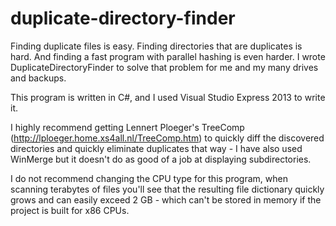 duplicate-directory-finder
==========================

Finding duplicate files is easy. Finding directories that are duplicates is hard. And finding a fast program with parallel hashing is even harder. I wrote DuplicateDirectoryFinder to solve that problem for me and my many drives and backups.

This program is written in C#, and I used Visual Studio Express 2013 to write it.

I highly recommend getting Lennert Ploeger's TreeComp (http://lploeger.home.xs4all.nl/TreeComp.htm) to quickly diff the discovered directories and quickly eliminate duplicates that way - I have also used WinMerge but it doesn't do as good of a job at displaying subdirectories.

I do not recommend changing the CPU type for this program, when scanning terabytes of files you'll see that the resulting file dictionary quickly grows and can easily exceed 2 GB - which can't be stored in memory if the project is built for x86 CPUs.
